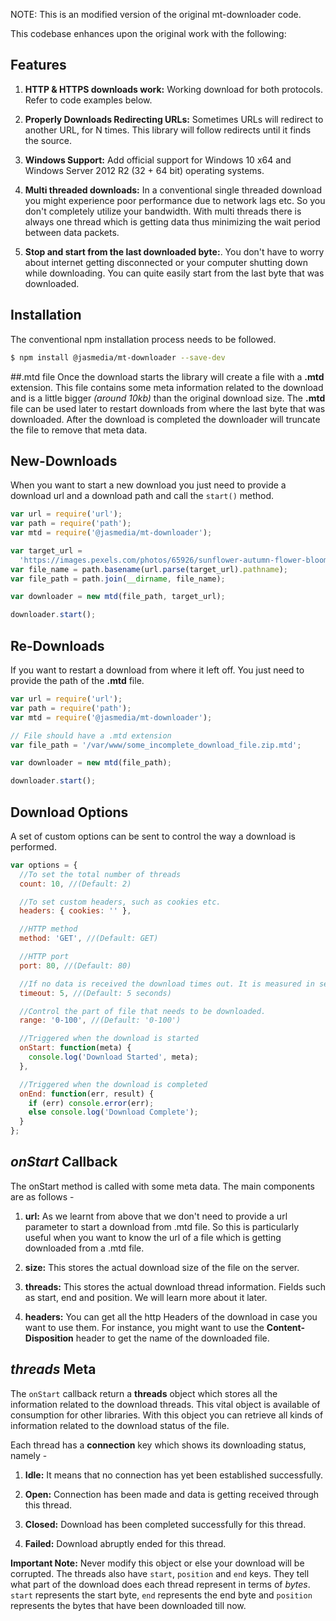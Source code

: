 NOTE: This is an modified version of the original mt-downloader code.

This codebase enhances upon the original work with the following:

## Features

1. **HTTP & HTTPS downloads work:** Working download for both protocols. Refer to code examples below.

2. **Properly Downloads Redirecting URLs:** Sometimes URLs will redirect to another URL, for N times. This library will follow redirects until it finds the source.

3. **Windows Support:** Add official support for Windows 10 x64 and Windows Server 2012 R2 (32 + 64 bit) operating systems.

4. **Multi threaded downloads:** In a conventional single threaded download you might experience poor performance due to network lags etc. So you don't completely utilize your bandwidth. With multi threads there is always one thread which is getting data thus minimizing the wait period between data packets.

5. **Stop and start from the last downloaded byte:**. You don't have to worry about internet getting disconnected or your computer shutting down while downloading. You can quite easily start from the last byte that was downloaded.

## Installation

The conventional npm installation process needs to be followed.

```bash
$ npm install @jasmedia/mt-downloader --save-dev
```

##.mtd file
Once the download starts the library will create a file with a **.mtd** extension. This file contains some meta information related to the download and is a little bigger _(around 10kb)_ than the original download size. The **.mtd** file can be used later to restart downloads from where the last byte that was downloaded. After the download is completed the downloader will truncate the file to remove that meta data.

## New-Downloads

When you want to start a new download you just need to provide a download url and a download path and call the `start()` method.

```javascript
var url = require('url');
var path = require('path');
var mtd = require('@jasmedia/mt-downloader');

var target_url =
  'https://images.pexels.com/photos/65926/sunflower-autumn-flower-bloom-65926.jpeg?cs=srgb&dl=flower-bloom-blossom-65926.jpg&fm=jpg';
var file_name = path.basename(url.parse(target_url).pathname);
var file_path = path.join(__dirname, file_name);

var downloader = new mtd(file_path, target_url);

downloader.start();
```

## Re-Downloads

If you want to restart a download from where it left off. You just need to provide the path of the **.mtd** file.

```javascript
var url = require('url');
var path = require('path');
var mtd = require('@jasmedia/mt-downloader');

// File should have a .mtd extension
var file_path = '/var/www/some_incomplete_download_file.zip.mtd';

var downloader = new mtd(file_path);

downloader.start();
```

## Download Options

A set of custom options can be sent to control the way a download is performed.

```javascript
var options = {
  //To set the total number of threads
  count: 10, //(Default: 2)

  //To set custom headers, such as cookies etc.
  headers: { cookies: '' },

  //HTTP method
  method: 'GET', //(Default: GET)

  //HTTP port
  port: 80, //(Default: 80)

  //If no data is received the download times out. It is measured in seconds.
  timeout: 5, //(Default: 5 seconds)

  //Control the part of file that needs to be downloaded.
  range: '0-100', //(Default: '0-100')

  //Triggered when the download is started
  onStart: function(meta) {
    console.log('Download Started', meta);
  },

  //Triggered when the download is completed
  onEnd: function(err, result) {
    if (err) console.error(err);
    else console.log('Download Complete');
  }
};
```

## _onStart_ Callback

The onStart method is called with some meta data. The main components are as follows -

1. **url:** As we learnt from above that we don't need to provide a url parameter to start a download from .mtd file. So this is particularly useful when you want to know the url of a file which is getting downloaded from a .mtd file.

2. **size:** This stores the actual download size of the file on the server.

3. **threads:** This stores the actual download thread information. Fields such as start, end and position. We will learn more about it later.

4. **headers:** You can get all the http Headers of the download in case you want to use them. For instance, you might want to use the **Content-Disposition** header to get the name of the downloaded file.

## _threads_ Meta

The `onStart` callback return a **threads** object which stores all the information related to the download threads. This vital object is available of consumption for other libraries. With this object you can retrieve all kinds of information related to the download status of the file.

Each thread has a **connection** key which shows its downloading status, namely -

1. **Idle:** It means that no connection has yet been established successfully.

2. **Open:** Connection has been made and data is getting received through this thread.

3. **Closed:** Download has been completed successfully for this thread.

4. **Failed:** Download abruptly ended for this thread.

**Important Note:** Never modify this object or else your download will be corrupted.
The threads also have `start`, `position` and `end` keys. They tell what part of the download does each thread represent in terms of _bytes_. `start` represents the start byte, `end` represents the end byte and `position` represents the bytes that have been downloaded till now.
